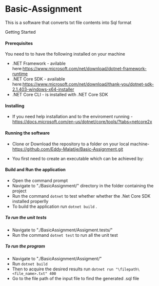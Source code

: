 # Basic-Assignment

This is a software that converts txt file contents into Sql format

Getting Started

#### Prerequisites
You need to to have the following installed on your machine

* .NET Framework - avilable here:https://www.microsoft.com/net/download/dotnet-framework-runtime
* .NET Core SDK - available here:https://www.microsoft.com/net/download/thank-you/dotnet-sdk-2.1.403-windows-x64-installer
* .NET Core CLI - is installed with .NET Core SDK

#### Installing
* If you need help installation and to the enviroment running - https://docs.microsoft.com/en-us/dotnet/core/tools/?tabs=netcore2x

#### Running the software

* Clone or Download the repository to a folder on your local machine-https://github.com/Eddy-Malatjie/Basic-Assignment.git

* You first need to create an executable which can be achieved by:
#### Build and Run the application

* Open the command prompt
* Navigate to "./BasicAssignment/" directory in the folder containing the project 
* Run the command `dotnet` to test whether whether the .Net Core SDK installed properlly
* To build the application run `dotnet build` .

##### To run the unit tests

* Navigate to "./BasicAssignment/Assigment.tests/" 
* Run the command `dotnet test` to run all the unit test

##### To run the program

* Navigate to "./BasicAssignment/Assigment/" 
* Run `dotnet build`
* Then to acquire the desired results run `dotnet run "\filepath\<file_name>.txt" 400`
* Go to the file path of the input file to find the generated .sql file
